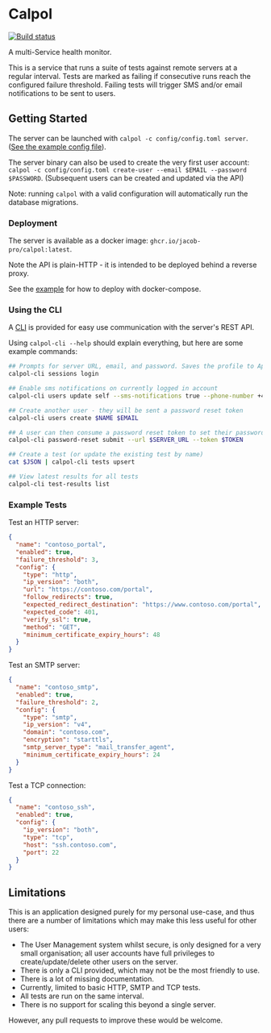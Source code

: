 # Calpol

[![Build status](https://github.com/jacob-pro/calpol/actions/workflows/rust.yml/badge.svg)](https://github.com/jacob-pro/calpol/actions)

A multi-Service health monitor.

This is a service that runs a suite of tests against remote servers at a regular interval. Tests are marked as failing
if consecutive runs reach the configured failure threshold. Failing tests will trigger SMS and/or email notifications
to be sent to users.

## Getting Started

The server can be launched with `calpol -c config/config.toml server`. 
([See the example config file](./config/example.toml)).

The server binary can also be used to create the very first user account: 
`calpol -c config/config.toml create-user --email $EMAIL --password $PASSWORD`.
(Subsequent users can be created and updated via the API)

Note: running `calpol` with a valid configuration will automatically run the database migrations.

### Deployment

The server is available as a docker image: `ghcr.io/jacob-pro/calpol:latest`.

Note the API is plain-HTTP - it is intended to be deployed behind a reverse proxy.

See the [example](./config/docker-compose-example.yml) for how to deploy with docker-compose.

### Using the CLI

A [CLI](./calpol-cli) is provided for easy use communication with the server's REST API.

Using `calpol-cli --help` should explain everything, but here are some example commands:

```bash
## Prompts for server URL, email, and password. Saves the profile to AppData (or equivalent)
calpol-cli sessions login

## Enable sms notifications on currently logged in account
calpol-cli users update self --sms-notifications true --phone-number +4400000000

## Create another user - they will be sent a password reset token
calpol-cli users create $NAME $EMAIL 

## A user can then consume a password reset token to set their password
calpol-cli password-reset submit --url $SERVER_URL --token $TOKEN

## Create a test (or update the existing test by name)
cat $JSON | calpol-cli tests upsert

## View latest results for all tests
calpol-cli test-results list
```

### Example Tests

Test an HTTP server:

```json
{
  "name": "contoso_portal", 
  "enabled": true,
  "failure_threshold": 3,
  "config": {
    "type": "http",
    "ip_version": "both",
    "url": "https://contoso.com/portal",
    "follow_redirects": true,
    "expected_redirect_destination": "https://www.contoso.com/portal",
    "expected_code": 401,
    "verify_ssl": true,
    "method": "GET",
    "minimum_certificate_expiry_hours": 48
  }
}
```

Test an SMTP server:

```json
{
  "name": "contoso_smtp",
  "enabled": true,
  "failure_threshold": 2,
  "config": {
    "type": "smtp",
    "ip_version": "v4",
    "domain": "contoso.com",
    "encryption": "starttls",
    "smtp_server_type": "mail_transfer_agent",
    "minimum_certificate_expiry_hours": 24
  }
}
```

Test a TCP connection:

```json
{
  "name": "contoso_ssh",
  "enabled": true,
  "config": {
    "ip_version": "both",
    "type": "tcp",
    "host": "ssh.contoso.com",
    "port": 22
  }
}
```

## Limitations

This is an application designed purely for my personal use-case, and thus there are a number of limitations which
may make this less useful for other users:

- The User Management system whilst secure, is only designed for a very small organisation; all user accounts have 
  full privileges to create/update/delete other users on the server.
- There is only a CLI provided, which may not be the most friendly to use.
- There is a lot of missing documentation.
- Currently, limited to basic HTTP, SMTP and TCP tests.
- All tests are run on the same interval.
- There is no support for scaling this beyond a single server.

However, any pull requests to improve these would be welcome.
